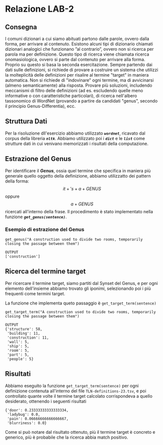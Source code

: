 # Relazione LAB-2

## Consegna
I comuni dizionari a cui siamo abituati partono dalle parole, ovvero dalla forma, per arrivare al contenuto. Esistono alcuni tipi di dizionario chiamati dizionari analogici che funzionano ”al contrario”, ovvero non si ricerca per parola ma per definizione. Questo tipo di ricerca viene chiamata ricerca onomasiologica, ovvero si parte dal contenuto per arrivare alla forma. Proprio su questo si basa la seconda esercitazione. Sempre partendo dai dati sulle definizioni, si richiede di provare a costruire un sistema che utilizzi la molteplicità delle definizioni per risalire al termine "target" in maniera automatica. Non si richiede di "indovinare" ogni termine, ma di avvicinarsi (almeno semanticamente) alla risposta. Provare più soluzioni, includendo meccanismi di filtro delle definizioni (ad es. escludendo quelle meno informative o con caratteristiche particolari), di ricerca nell'albero tassonomico di WordNet (provando a partire da candidati "genus", secondo il principio Genus-Differentia), ecc.

## Struttura Dati
Per la risoluzione dll'esercizio abbiamo utilizzato ***`wordnet`***, ricavato dal corpus della libreria ***`nltk`***. Abbiamo utilizzato poi i ***`dict`*** e le ***`list`*** come strutture dati in cui venivano memorizzati i risultati della computazione.

## Estrazione del Genus
Per identificare il ***Genus***, ossia quel termine che specifica in maniera più generale quello oggetto della definizione, abbiamo utilizzatto dei pattern della forma:
$$it + 's+a+GENUS$$ 
oppure
$$a+GENUS$$
ricercati all'interno della frase. Il procedimento è stato implementato nella funzione ***`get_genus(sentence)`***.

### Esempio di estrazione del Genus
```
get_genus("A construction used to divide two rooms, temporarily closing the passage between them")

OUTPUT
['construction']
```

## Ricerca del termine target
Per ricercare il termine target, siamo partiti dal Synset del Genus, e per ogni elemento dell'insieme abbiamo trovato gli iponimi, selezionando poi i più frequenti come termini target.

La funzione che implementa queto passaggio è `get_target_term(sentence)`
```
get_target_term("A construction used to divide two rooms, temporarily closing the passage between them")

OUTPUT
{'structure': 58,
 'building': 11,
 'construction': 11,
 'wall': 5,
 'ship': 5,
 'room': 5,
 'part': 5,
 'people': 5}
```
## Risultati
Abbiamo eseguito la funzione `get_target_term(sentence)` per ogni definizione contenuta all'interno del file `TLN-definitions-23.tsv`, e poi controllato quante volte il termine target calcolato corrispondeva a quello desiderato, ottenendo i seguenti risultati
```
{'door': 0.23333333333333334,
 'ladybug': 0.0,
 'pain': 0.06666666666666667,
 'blurriness': 0.0}
```

Come si può notare dal risultato ottenuto, più il termine target è concreto e generico, più è probabile che la ricerca abbia match positivo.